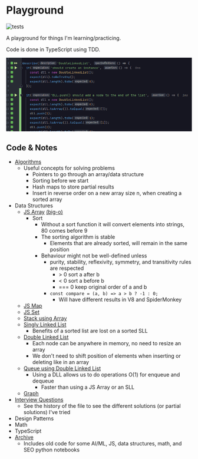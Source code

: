 # Playground

![tests](https://github.com/PabloRosales/playground/actions/workflows/node.js.yml/badge.svg)

A playground for things I'm learning/practicing.

Code is done in TypeScript using TDD.

![Screenshot](./screenshot.png)

## Code & Notes

* [Algorithms](src/tests/algos)
  * Useful concepts for solving problems
    * Pointers to go through an array/data structure
    * Sorting before we start
    * Hash maps to store partial results
    * Insert in reverse order on a new array size n, when creating a sorted array
* Data Structures
  * [JS Array](src/tests/data-structures/arrays.test.ts) [(big-o)](src/tests/data-structures/array.big-o.test.ts)
    * Sort
      * Without a sort function it will convert elements into strings, 80 comes before 9
      * The sorting algorithm is stable
        * Elements that are already sorted, will remain in the same position
      * Behaviour might not be well-defined unless
        * purity, stability, reflexivity, symmetry, and transitivity rules are respected
          * \> 0	sort a after b
          *  < 0	sort a before b
          *  === 0	keep original order of a and b
        * `const compare = (a, b) => a > b ? -1 : 0;`
          * Will have different results in V8 and SpiderMonkey
  * [JS Map](src/tests/data-structures/map.test.ts)
  * [JS Set](src/tests/data-structures/set.test.ts)
  * [Stack using Array](src/tests/data-structures/stack.test.ts)
  * [Singly Linked List](src/tests/data-structures/singly-linked-list.test.ts)
    * Benefits of a sorted list are lost on a sorted SLL
  * [Double Linked List](src/tests/data-structures/double-linked-list.test.ts)
    * Each node can be anywhere in memory, no need to resize an array
    * We don't need to shift position of elements when inserting or deleting like in an array
  * [Queue using Double Linked List](src/tests/data-structures/queue-with-dll.test.ts)
    * Using a DLL allows us to do operations O(1) for enqueue and dequeue
      * Faster than using a JS Array or an SLL
  * [Graph](src/tests/data-structures/graph.test.ts)
* [Interview Questions](src/tests/interview-questions)
  * See the history of the file to see the different solutions (or partial solutions) I've tried
* Design Patterns
* Math
* TypeScript
* [Archive](https://github.com/PabloRosales/playground/tree/a34ae4ab7b077816caeb972e93844c05bb6f2ef8/archive/pre-2022)
  * Includes old code for some AI/ML, JS, data structures, math, and SEO python notebooks
